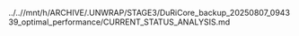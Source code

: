../..//mnt/h/ARCHIVE/.UNWRAP/STAGE3/DuRiCore_backup_20250807_094339_optimal_performance/CURRENT_STATUS_ANALYSIS.md